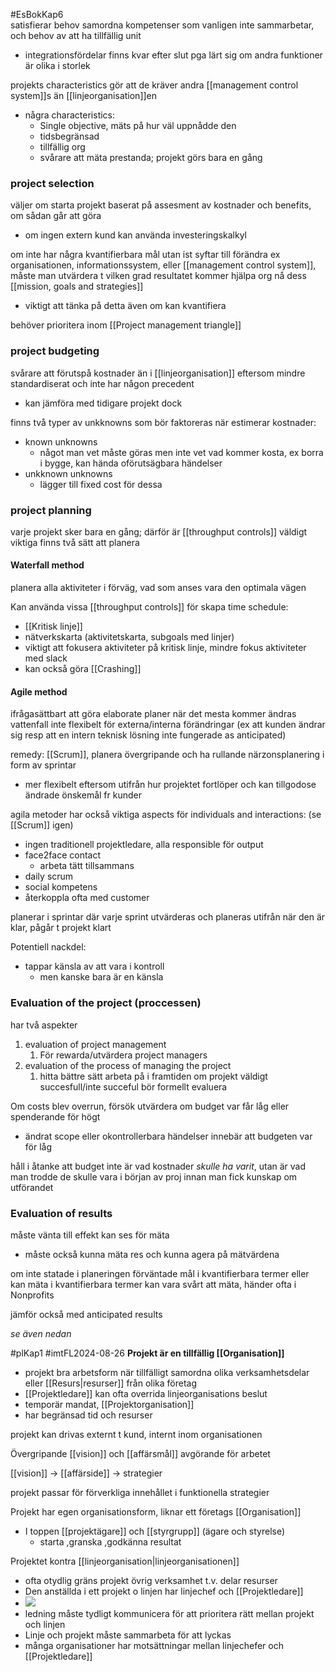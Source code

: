 #EsBokKap6  
satisfierar behov samordna kompetenser som vanligen inte sammarbetar, och behov av att ha tillfällig unit
- integrationsfördelar finns kvar efter slut pga lärt sig om andra funktioner
är olika i storlek

projekts characteristics gör att de kräver andra [[management control system]]s än [[linjeorganisation]]en
- några characteristics:
	- Single objective, mäts på hur väl uppnådde den
	- tidsbegränsad
	- tillfällig org
	- svårare att mäta prestanda; projekt görs bara en gång

### project selection
väljer om starta projekt baserat på assesment av kostnader och benefits, om sådan går att göra
- om ingen extern kund kan använda investeringskalkyl

om inte har några kvantifierbara mål utan ist syftar till förändra ex organisationen, informationssystem, eller [[management control system]], måste man utvärdera t vilken grad resultatet kommer hjälpa org nå dess [[mission, goals and strategies]]
- viktigt att tänka på detta även om kan kvantifiera

behöver prioritera inom [[Project management triangle]]

### project budgeting

svårare att förutspå kostnader än i [[linjeorganisation]] eftersom mindre standardiserat och inte har någon precedent
- kan jämföra med tidigare projekt dock

finns två typer av unkknowns som bör faktoreras när estimerar kostnader:
- known unknowns
	- något man vet måste göras men inte vet vad kommer kosta, ex borra i bygge, kan hända oförutsägbara händelser
- unkknown unknowns
	- lägger till fixed cost för dessa

### project planning

varje projekt sker bara en gång; därför är [[throughput controls]] väldigt viktiga
finns två sätt att planera

#### Waterfall method
planera alla aktiviteter i förväg, vad som anses vara den optimala vägen

Kan använda vissa [[throughput controls]] för skapa time schedule:
- [[Kritisk linje]]
- nätverkskarta (aktivitetskarta, subgoals med linjer)
- viktigt att fokusera aktiviteter på kritisk linje, mindre fokus aktiviteter med slack
- kan också göra [[Crashing]]

#### Agile method

ifrågasättbart att göra elaborate planer när det mesta kommer ändras
vattenfall inte flexibelt för externa/interna förändringar (ex att kunden ändrar sig resp att en intern teknisk lösning inte fungerade as anticipated)

remedy: [[Scrum]], planera övergripande och ha rullande närzonsplanering i form av sprintar
- mer flexibelt eftersom utifrån hur projektet fortlöper och kan tillgodose ändrade önskemål fr kunder

agila metoder har också viktiga aspects för individuals and interactions: (se [[Scrum]] igen)
- ingen traditionell projektledare, alla responsible för output
- face2face contact
	- arbeta tätt tillsammans
- daily scrum
- social kompetens
- återkoppla ofta med customer

planerar i sprintar där varje sprint utvärderas och planeras utifrån när den är klar, pågår t projekt klart

Potentiell nackdel:
- tappar känsla av att vara i kontroll
	- men kanske bara är en känsla

### Evaluation of the project (proccessen)

har två aspekter
1. evaluation of project management
	1. För rewarda/utvärdera project managers
2. evaluation of the process of managing the project
	1. hitta bättre sätt arbeta på i framtiden
om projekt väldigt succesfull/inte succeful bör formellt evaluera

Om costs blev overrun, försök utvärdera om budget var får låg eller spenderande för högt
- ändrat scope eller okontrollerbara händelser innebär att budgeten var för låg

håll i åtanke att budget inte är vad kostnader *skulle ha varit*, utan är vad man trodde de skulle vara i början av proj innan man fick kunskap om utförandet

### Evaluation of results

måste vänta till effekt kan ses för mäta
- måste också kunna mäta res och kunna agera på mätvärdena

om inte statade i planeringen förväntade mål i kvantifierbara termer eller kan mäta i kvantifierbara termer kan vara svårt att mäta, händer ofta i Nonprofits

jämför också med anticipated results


*se även nedan*

#plKap1
#imtFL2024-08-26
**Projekt är en tillfällig [[Organisation]]**
- projekt bra arbetsform när tillfälligt samordna olika verksamhetsdelar eller [[Resurs|resurser]] från olika företag
- [[Projektledare]] kan ofta overrida linjeorganisations beslut
- temporär mandat, [[Projektorganisation]]
- har begränsad tid och resurser



projekt kan drivas externt t kund, internt inom organisationen

Övergripande [[vision]] och [[affärsmål]] avgörande för arbetet

[[vision]] → [[affärside]] → strategier

projekt passar för förverkliga innehållet i funktionella strategier

Projekt har egen organisationsform, liknar ett företags [[Organisation]]
- I toppen [[projektägare]] och [[styrgrupp]] (ägare och styrelse)
	- starta ,granska ,godkänna resultat


Projektet kontra [[linjeorganisation|linjeorganisationen]]
- ofta otydlig gräns projekt övrig verksamhet t.v. delar resurser
- Den anställda i ett projekt o linjen har linjechef och [[Projektledare]]
- ![](https://lh7-us.googleusercontent.com/8BJ-a-afgNCd7udPw4kuB20oGEdKpDc6QYBwMqNZsJxGOIPFq0UpyjLBI0bNYvhXjZrMz5zcorlGf-H8C4m_GvZvHTwN06spVLm2Inzn_C2beKRYiI_CV95gAPOpUnvLk7vHDRGhT4jGU5RsNqMINQo)
- ledning måste tydligt kommunicera för att prioritera rätt mellan projekt och linjen
- Linje och projekt måste sammarbeta för att lyckas
- många organisationer har motsättningar mellan linjechefer och [[Projektledare]]


